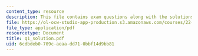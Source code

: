 ```yaml
---
content_type: resource
description: This file contains exam questions along with the solutions.
file: https://ol-ocw-studio-app-production.s3.amazonaws.com/courses/22-38-probability-and-its-applications-to-reliability-quality-control-and-risk-assessment-fall-2005/6cdbdeb0709caeaadd710bbf14d9bb81_q1_solution.pdf
file_type: application/pdf
resourcetype: Document
title: q1_solution.pdf
uid: 6cdbdeb0-709c-aeaa-dd71-0bbf14d9bb81
---
```

